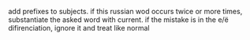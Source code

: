 add prefixes to subjects. if this russian wod occurs twice or more times, substantiate the asked word with current.
if the mistake is in the е/ё difirenciation, ignore it and treat like normal
